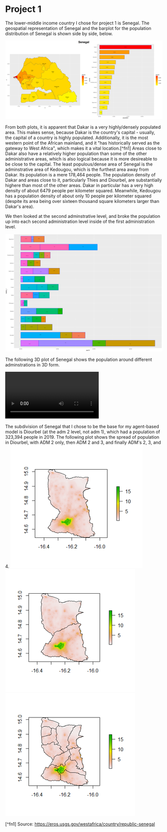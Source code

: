 # Project 1

The lower-middle income country I chose for project 1 is Senegal. The geospatial representation of Senegal and the barplot for the population distribution of Senegal is shown side by side, below.

![](senegal.png)

From both plots, it is apparent that Dakar is a very highly/densely populated area. This makes sense, because Dakar is the country's capital - usually, the capital of a country is highly populated. Additionally, it is the most western point of the African mainland, and it "has historically served as the gateway to West Africa", which makes it a vital location.[^fn1] Areas close to Dakar also have a relatively higher population than some of the other administrative areas, which is also logical because it is more desireable to be close to the capital. The least populous/dense area of Senegal is the adminstrative area of Kedougou, which is the furthest area away from Dakar. Its population is a mere 178,464 people. The population density of Dakar and areas close to it, particularly Thies and Diourbel, are substantially highere than most of the other areas. Dakar in particular has a very high density of about 6479 people per kilometer squared. Meanwhile, Kedougou has a population density of about only 10 people per kilometer squared (despite its area being over sixteen thousand square kilometers larger than Dakar's area).

We then looked at the second adminstrative level, and broke the population up into each second administration level inside of the first administration level.

![](sen_adm2_bp.png)

The following 3D plot of Senegal shows the population around different adminstrations in 3D form.

![](senegal.mp4)

The subdivision of Senegal that I chose to be the base for my agent-based model is Diourbel (at the adm 2 level, not adm 1), which had a population of 323,394 people in 2019. The following plot shows the spread of population in Diourbel, with ADM 2 only, then ADM 2 and 3, and finally ADM's 2, 3, and 4.
![](Diourbel_ADM2.png)
![](Diourbel_ADM23.png)
![](Diourbel_ADM234.png)

[^fn1] Source: https://eros.usgs.gov/westafrica/country/republic-senegal
